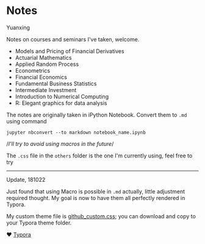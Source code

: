 # Notes

Yuanxing

Notes on courses and seminars I've taken, welcome.

- Models and Pricing of Financial Derivatives
- Actuarial Mathematics
- Applied Random Process
- Econometrics
- Financial Economics
- Fundamental Business Statistics
- Intermediate Investment
- Introduction to Numerical Computing
- R: Elegant graphics for data analysis

The notes are originally taken in iPython Notebook. Convert them to `.md` using command

```
jupyter nbconvert --to markdown notebook_name.ipynb
```

/*I'll try to avoid using macros in the future*/

The `.css` file in the `others` folder is the one I'm currently using, feel free to try

---
Update, 181022

Just found that using Macro is possible in `.md` actually, little adjustment required thought. My goal is now to have them all perfectly rendered in Typora.

My custom theme file is [github_custom.css](https://github.com/XavierOwen/Notes/tree/master/others/github_custom.css); you can download and copy to your Typora theme folder.

:heart: [Typora](https://typora.io/)
